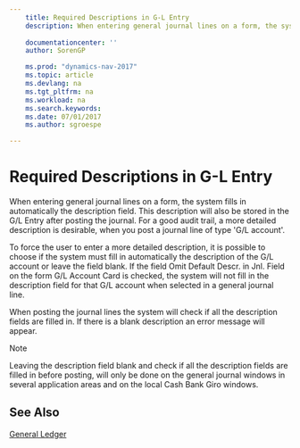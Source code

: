 ```yaml
---
    title: Required Descriptions in G-L Entry 
    description: When entering general journal lines on a form, the system fills in automatically the description field. This description will also be stored in the G/L Entry after posting the journal. For a good audit trail, a more detailed description is desirable, when you post a journal line of type 'G/L account'.
    
    documentationcenter: ''
    author: SorenGP

    ms.prod: "dynamics-nav-2017"
    ms.topic: article
    ms.devlang: na
    ms.tgt_pltfrm: na
    ms.workload: na
    ms.search.keywords:
    ms.date: 07/01/2017
    ms.author: sgroespe

---
```

# Required Descriptions in G-L Entry
When entering general journal lines on a form, the system fills in automatically the description field. This description will also be stored in the G/L Entry after posting the journal. For a good audit trail, a more detailed description is desirable, when you post a journal line of type 'G/L account'.  
  
 To force the user to enter a more detailed description, it is possible to choose if the system must fill in automatically the description of the G/L account or leave the field blank. If the field Omit Default Descr. in Jnl. Field on the form G/L Account Card is checked, the system will not fill in the description field for that G/L account when selected in a general journal line.  
  
 When posting the journal lines the system will check if all the description fields are filled in. If there is a blank description an error message will appear.  
  
> [!NOTE]  
>  Leaving the description field blank and check if all the description fields are filled in before posting, will only be done on the general journal windows in several application areas and on the local Cash Bank Giro windows.  
  
## See Also  
 [General Ledger](general-ledger.md)
